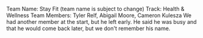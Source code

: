 Team Name: Stay Fit 
(team name is subject to change)
Track: Health & Wellness
Team Members: Tyler Relf, Abigail Moore, Cameron Kulesza
We had another member at the start, but he left early. He said he was busy and that he would come back later, but we don't remember his name.